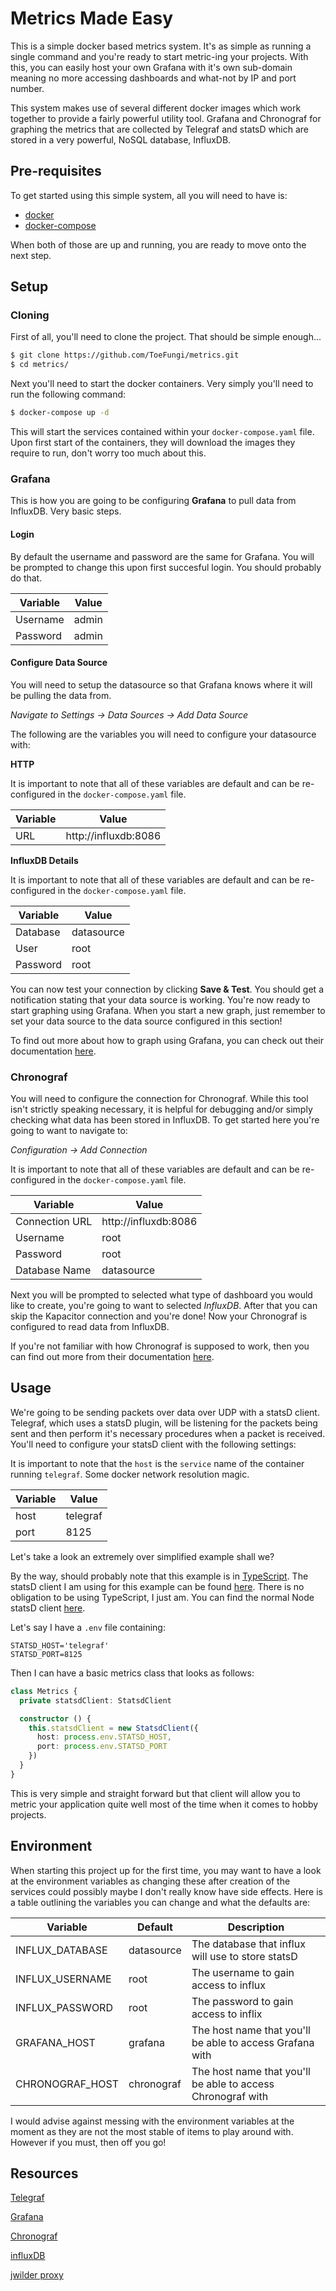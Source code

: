 # Metrics Made Easy 
This is a simple docker based metrics system. It's as simple as running a single command and you're ready to start metric-ing your projects. With this, you can easily host your own Grafana with it's own sub-domain meaning no more accessing dashboards and what-not by IP and port number.

This system makes use of several different docker images which work together to provide a fairly powerful utility tool. Grafana and Chronograf for graphing the metrics that are collected by Telegraf and statsD which are stored in a very powerful, NoSQL database, InfluxDB.

## Pre-requisites
To get started using this simple system, all you will need to have is:

- [docker](https://docs.docker.com/)
- [docker-compose](https://docs.docker.com/)

When both of those are up and running, you are ready to move onto the next step.

## Setup
### Cloning
First of all, you'll need to clone the project. That should be simple enough...

```bash
$ git clone https://github.com/ToeFungi/metrics.git
$ cd metrics/
```

Next you'll need to start the docker containers. Very simply you'll need to run the following command:

```bash
$ docker-compose up -d
```

This will start the services contained within your `docker-compose.yaml` file. Upon first start of the containers, they will download the images they require to run, don't worry too much about this.

### Grafana
This is how you are going to be configuring **Grafana** to pull data from InfluxDB. Very basic steps.

#### Login
By default the username and password are the same for Grafana. You will be prompted to change this upon first succesful login. You should probably do that.

| Variable      | Value                 |
|---------------|-----------------------|
| Username      | admin                 |
| Password      | admin                 |

#### Configure Data Source
You will need to setup the datasource so that Grafana knows where it will be pulling the data from.

*Navigate to Settings -> Data Sources -> Add Data Source*

The following are the variables you will need to configure your datasource with:

**HTTP**

It is important to note that all of these variables are default and can be re-configured in the `docker-compose.yaml` file.

| Variable      | Value                 |
|---------------|-----------------------|
| URL           | http://influxdb:8086  |

**InfluxDB Details**

It is important to note that all of these variables are default and can be re-configured in the `docker-compose.yaml` file.

| Variable      | Value                 |
|---------------|-----------------------|
| Database      | datasource            |
| User          | root                  |
| Password      | root                  |

You can now test your connection by clicking **Save & Test**. You should get a notification stating that your data source is working. You're now ready to start graphing using Grafana. When you start a new graph, just remember to set your data source to the data source configured in this section!

To find out more about how to graph using Grafana, you can check out their documentation [here](http://docs.grafana.org/features/panels/graph/).

### Chronograf
You will need to configure the connection for Chronograf. While this tool isn't strictly speaking necessary, it is helpful for debugging and/or simply checking what data has been stored in InfluxDB. To get started here you're going to want to navigate to:

*Configuration -> Add Connection*

It is important to note that all of these variables are default and can be re-configured in the `docker-compose.yaml` file.

| Variable      	| Value                 |
|-------------------|-----------------------|
| Connection URL    | http://influxdb:8086  |
| Username        	| root                  |
| Password      	| root                  |
| Database Name 	| datasource 			|

Next you will be prompted to selected what type of dashboard you would like to create, you're going to want to selected *InfluxDB*. After that you can skip the Kapacitor connection and you're done! Now your Chronograf is configured to read data from InfluxDB.

If you're not familiar with how Chronograf is supposed to work, then you can find out more from their documentation [here](https://docs.influxdata.com/chronograf/v1.7/guides/querying-data/).

## Usage
We're going to be sending packets over data over UDP with a statsD client. Telegraf, which uses a statsD plugin, will be listening for the packets being sent and then perform it's necessary procedures when a packet is received. You'll need to configure your statsD client with the following settings:

It is important to note that the `host` is the `service` name of the container running `telegraf`. Some docker network resolution magic.

| Variable      | Value                 |
|---------------|-----------------------|
| host      	| telegraf 	 	        |
| port          | 8125                  |

Let's take a look an extremely over simplified example shall we? 

By the way, should probably note that this example is in [TypeScript](https://www.typescriptlang.org/).
The statsD client I am using for this example can be found [here](https://www.npmjs.com/package/@types/statsd-client).
There is no obligation to be using TypeScript, I just am. You can find the normal Node statsD client [here](https://www.npmjs.com/package/statsd-client).

Let's say I have a `.env` file containing:

```env
STATSD_HOST='telegraf'
STATSD_PORT=8125
```

Then I can have a basic metrics class that looks as follows:

```typescript
class Metrics {
  private statsdClient: StatsdClient

  constructor () {
    this.statsdClient = new StatsdClient({
      host: process.env.STATSD_HOST,
      port: process.env.STATSD_PORT
    })
  }
}
```

This is very simple and straight forward but that client will allow you to metric your application quite well most of the time when it comes to hobby projects.

## Environment
When starting this project up for the first time, you may want to have a look at the environment variables as changing these after creation of the services could possibly maybe I don't really know have side effects. Here is a table outlining the variables you can change and what the defaults are:

| Variable      	| Default     			| Description |
|-------------------|-----------------------|-------------|
| INFLUX_DATABASE   | datasource 	 	    | The database that influx will use to store statsD |
| INFLUX_USERNAME   | root                  | The username to gain access to influx |
| INFLUX_PASSWORD	| root 					| The password to gain access to inflix |
| GRAFANA_HOST		| grafana 				| The host name that you'll be able to access Grafana with |
| CHRONOGRAF_HOST	| chronograf 			| The host name that you'll be able to access Chronograf with |

I would advise against messing with the environment variables at the moment as they are not the most stable of items to play around with. However if you must, then off you go!

## Resources
[Telegraf](https://hub.docker.com/_/telegraf)

[Grafana](https://hub.docker.com/r/grafana/grafana/)

[Chronograf](https://hub.docker.com/_/chronograf)

[influxDB](https://hub.docker.com/_/influxdb)

[jwilder proxy](https://github.com/jwilder/nginx-proxy)
